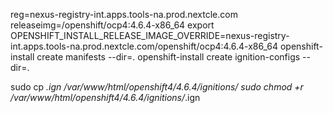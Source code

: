 reg=nexus-registry-int.apps.tools-na.prod.nextcle.com
releaseimg=/openshift/ocp4:4.6.4-x86_64
export OPENSHIFT_INSTALL_RELEASE_IMAGE_OVERRIDE=nexus-registry-int.apps.tools-na.prod.nextcle.com/openshift/ocp4:4.6.4-x86_64
openshift-install create manifests --dir=.
openshift-install create ignition-configs --dir=.


sudo cp *.ign /var/www/html/openshift4/4.6.4/ignitions/
sudo chmod +r /var/www/html/openshift4/4.6.4/ignitions/*.ign

